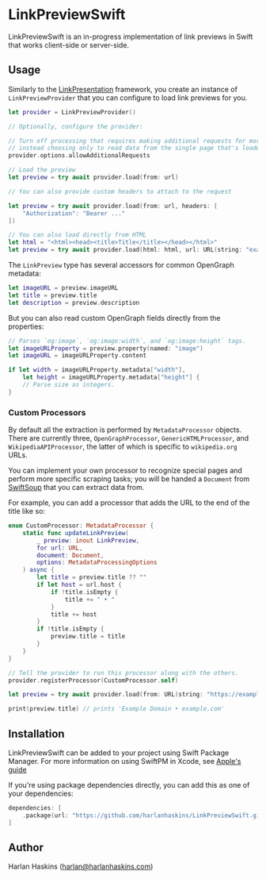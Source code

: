 # LinkPreviewSwift

LinkPreviewSwift is an in-progress implementation of link previews in Swift that works client-side or server-side.

## Usage

Similarly to the [LinkPresentation](https://developer.apple.com/documentation/linkpresentation) framework, you create an instance of `LinkPreviewProvider`
that you can configure to load link previews for you.

```swift
let provider = LinkPreviewProvider()

// Optionally, configure the provider:

// Turn off processing that requires making additional requests for more information,
// instead choosing only to read data from the single page that's loaded.
provider.options.allowAdditionalRequests

// Load the preview
let preview = try await provider.load(from: url)

// You can also provide custom headers to attach to the request

let preview = try await provider.load(from: url, headers: [
    "Authorization": "Bearer ..."
])

// You can also load directly from HTML
let html = "<html><head><title>Title</title></head></html>"
let preview = try await provider.load(html: html, url: URL(string: "example.com")!)
```

The `LinkPreview` type has several accessors for common OpenGraph metadata:

```swift
let imageURL = preview.imageURL
let title = preview.title
let description = preview.description
```

But you can also read custom OpenGraph fields directly from the properties:

```swift
// Parses `og:image`, `og:image:width`, and `og:image:height` tags.
let imageURLProperty = preview.property(named: "image")
let imageURL = imageURLProperty.content

if let width = imageURLProperty.metadata["width"], 
    let height = imageURLProperty.metadata["height"] {
    // Parse size as integers.
}
```

### Custom Processors

By default all the extraction is performed by `MetadataProcessor` objects. There
are currently three, `OpenGraphProcessor`, `GenericHTMLProcessor`, and
`WikipediaAPIProcessor`, the latter of which is specific to `wikipedia.org` URLs.

You can implement your own processor to recognize special pages and perform more
specific scraping tasks; you will be handed a `Document` from [SwiftSoup](https://github.com/scinfu/SwiftSoup)
that you can extract data from.

For example, you can add a processor that adds the URL to the end of the title like so:

```swift
enum CustomProcessor: MetadataProcessor {
    static func updateLinkPreview(
        _ preview: inout LinkPreview,
        for url: URL,
        document: Document,
        options: MetadataProcessingOptions
    ) async {
        let title = preview.title ?? ""
        if let host = url.host {
            if !title.isEmpty {
                title += " • "
            }
            title += host
        }
        if !title.isEmpty {
            preview.title = title
        }
    }
}

// Tell the provider to run this processor along with the others.
provider.registerProcessor(CustomProcessor.self)

let preview = try await provider.load(from: URL(string: "https://example.com")!)

print(preview.title) // prints 'Example Domain • example.com'
```

## Installation

LinkPreviewSwift can be added to your project using Swift Package Manager. For more
information on using SwiftPM in Xcode, see [Apple's guide](https://developer.apple.com/documentation/xcode/adding-package-dependencies-to-your-app)

If you're using package dependencies directly, you can add this as one of your dependencies:

```swift
dependencies: [
    .package(url: "https://github.com/harlanhaskins/LinkPreviewSwift.git", branch: "main")
]
```

## Author

Harlan Haskins ([harlan@harlanhaskins.com](mailto:harlan@harlanhaskins.com))
